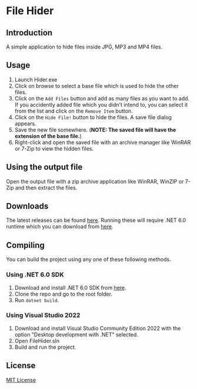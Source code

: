 # File Hider

## Introduction
A simple application to hide files inside JPG, MP3 and MP4 files.

## Usage
 1) Launch Hider.exe
 2) Click on browse to select a base file which is used to hide the other files.
 3) Click on the `Add Files` button and add as many files as you want to add. If you accidently added file which you didn't intend to,
 you can select it from the list and click on the `Remove Item` button.
 4) Click on the `Hide File!` button to hide the files. A save file dialog appears.
 5) Save the new file somewhere. (**NOTE: The saved file will have the extension of the base file.**)
 6) Right-click and open the saved file with an archive manager like WinRAR or 7-Zip to view the hidden files.

## Using the output file
Open the output file with a zip archive application like WinRAR, WinZIP or 7-Zip and then extract the files.

## Downloads
The latest releases can be found [here](https://github.com/dotslashinit-sh/FileHider/releases). Running these will require .NET 6.0 runtime which you can download from [here](https://dotnet.microsoft.com/en-us/download/).

## Compiling
You can build the project using any one of these following methods.

### Using .NET 6.0 SDK
1) Download and install .NET 6.0 SDK from [here](https://dotnet.microsoft.com/en-us/download/).
2) Clone the repo and go to the root folder.
3) Run `dotnet build`.

### Using Visual Studio 2022
1) Download and install Visual Studio Community Edition 2022 with the option "Desktop development with .NET" selected.
2) Open FileHider.sln
3) Build and run the project.

## License
[MIT License](./LICENSE.md)
